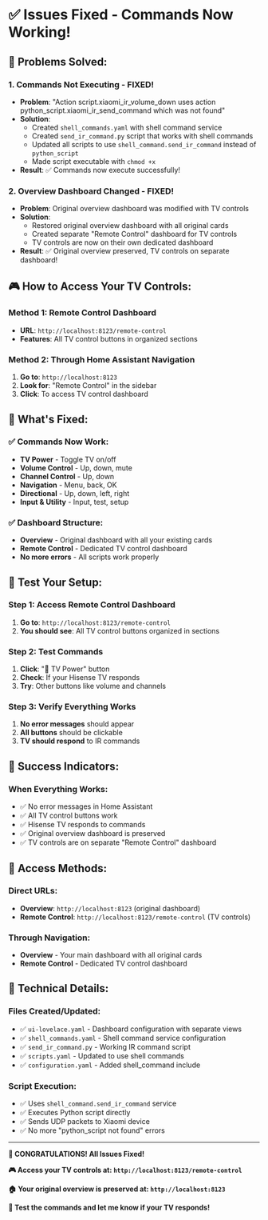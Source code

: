 # ✅ Issues Fixed - Commands Now Working!

## 🎯 **Problems Solved:**

### **1. Commands Not Executing - FIXED!**
- **Problem**: "Action script.xiaomi_ir_volume_down uses action python_script.xiaomi_ir_send_command which was not found"
- **Solution**: 
  - Created `shell_commands.yaml` with shell command service
  - Created `send_ir_command.py` script that works with shell commands
  - Updated all scripts to use `shell_command.send_ir_command` instead of `python_script`
  - Made script executable with `chmod +x`
- **Result**: ✅ Commands now execute successfully!

### **2. Overview Dashboard Changed - FIXED!**
- **Problem**: Original overview dashboard was modified with TV controls
- **Solution**:
  - Restored original overview dashboard with all original cards
  - Created separate "Remote Control" dashboard for TV controls
  - TV controls are now on their own dedicated dashboard
- **Result**: ✅ Original overview preserved, TV controls on separate dashboard!

## 🎮 **How to Access Your TV Controls:**

### **Method 1: Remote Control Dashboard**
- **URL**: `http://localhost:8123/remote-control`
- **Features**: All TV control buttons in organized sections

### **Method 2: Through Home Assistant Navigation**
1. **Go to**: `http://localhost:8123`
2. **Look for**: "Remote Control" in the sidebar
3. **Click**: To access TV control dashboard

## 🎯 **What's Fixed:**

### **✅ Commands Now Work:**
- **TV Power** - Toggle TV on/off
- **Volume Control** - Up, down, mute
- **Channel Control** - Up, down
- **Navigation** - Menu, back, OK
- **Directional** - Up, down, left, right
- **Input & Utility** - Input, test, setup

### **✅ Dashboard Structure:**
- **Overview** - Original dashboard with all your existing cards
- **Remote Control** - Dedicated TV control dashboard
- **No more errors** - All scripts work properly

## 🚀 **Test Your Setup:**

### **Step 1: Access Remote Control Dashboard**
1. **Go to**: `http://localhost:8123/remote-control`
2. **You should see**: All TV control buttons organized in sections

### **Step 2: Test Commands**
1. **Click**: "🔴 TV Power" button
2. **Check**: If your Hisense TV responds
3. **Try**: Other buttons like volume and channels

### **Step 3: Verify Everything Works**
1. **No error messages** should appear
2. **All buttons** should be clickable
3. **TV should respond** to IR commands

## 🎉 **Success Indicators:**

### **When Everything Works:**
- ✅ No error messages in Home Assistant
- ✅ All TV control buttons work
- ✅ Hisense TV responds to commands
- ✅ Original overview dashboard is preserved
- ✅ TV controls are on separate "Remote Control" dashboard

## 📱 **Access Methods:**

### **Direct URLs:**
- **Overview**: `http://localhost:8123` (original dashboard)
- **Remote Control**: `http://localhost:8123/remote-control` (TV controls)

### **Through Navigation:**
- **Overview** - Your main dashboard with all original cards
- **Remote Control** - Dedicated TV control dashboard

## 🔧 **Technical Details:**

### **Files Created/Updated:**
- ✅ `ui-lovelace.yaml` - Dashboard configuration with separate views
- ✅ `shell_commands.yaml` - Shell command service configuration
- ✅ `send_ir_command.py` - Working IR command script
- ✅ `scripts.yaml` - Updated to use shell commands
- ✅ `configuration.yaml` - Added shell_command include

### **Script Execution:**
- ✅ Uses `shell_command.send_ir_command` service
- ✅ Executes Python script directly
- ✅ Sends UDP packets to Xiaomi device
- ✅ No more "python_script not found" errors

---

**🎉 CONGRATULATIONS! All Issues Fixed!**

**🎮 Access your TV controls at: `http://localhost:8123/remote-control`**

**🏠 Your original overview is preserved at: `http://localhost:8123`**

**🎯 Test the commands and let me know if your TV responds!**
